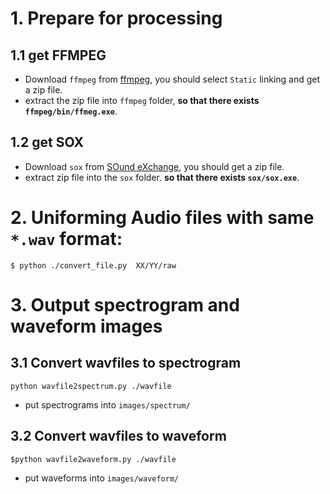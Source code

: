 # 1. Prepare for processing
## 1.1 get FFMPEG
* Download `ffmpeg` from [ffmpeg](http://ffmpeg.zeranoe.com/builds/), you should select `Static` linking and get a zip file.
* extract the zip file into `ffmpeg` folder, __so that there exists `ffmpeg/bin/ffmeg.exe`__.

## 1.2 get SOX
* Download `sox` from [SOund eXchange](https://sourceforge.net/projects/sox/files/sox/14.4.2/), you should get a zip file.
* extract zip file into the `sox` folder. __so that there exists `sox/sox.exe`__.


# 2. Uniforming Audio files with same `*.wav` format: 
`$ python ./convert_file.py  XX/YY/raw`


# 3. Output spectrogram and waveform images 

## 3.1 Convert wavfiles to spectrogram 

`python wavfile2spectrum.py ./wavfile`

* put spectrograms into `images/spectrum/`

## 3.2 Convert wavfiles to waveform 

`$python wavfile2waveform.py ./wavfile`

* put waveforms into `images/waveform/`




